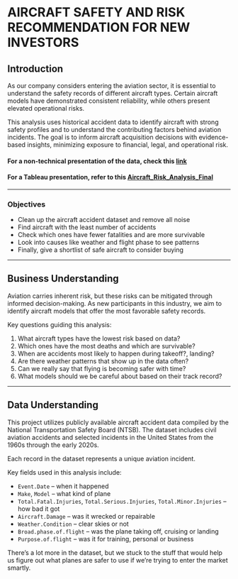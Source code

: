 # AIRCRAFT SAFETY AND RISK RECOMMENDATION FOR NEW INVESTORS  
## Introduction  
As our company considers entering the aviation sector, it is essential to understand the safety records of different aircraft types. Certain aircraft models have demonstrated consistent reliability, while others present elevated operational risks.

This analysis uses historical accident data to identify aircraft with strong safety profiles and to understand the contributing factors behind aviation incidents. The goal is to inform aircraft acquisition decisions with evidence-based insights, minimizing exposure to financial, legal, and operational risk.  

#### For a non-technical presentation of the data, check this [link](https://github.com/patsi-dev/Phase-1-Project-Repository/blob/main/Aircraft_Safety_Presentation_Final.pdf)  
#### For a Tableau presentation, refer to this [Aircraft_Risk_Analysis_Final](https://public.tableau.com/authoring/Aircraft_Risk_Analysis_Final_Visualisation/Dashboard1#1)

---

### Objectives  

- Clean up the aircraft accident dataset and remove all noise  
- Find aircraft with the least number of accidents  
- Check which ones have fewer fatalities and are more survivable  
- Look into causes like weather and flight phase to see patterns  
- Finally, give a shortlist of safe aircraft to consider buying  

---

## Business Understanding  

Aviation carries inherent risk, but these risks can be mitigated through informed decision-making. As new participants in this industry, we aim to identify aircraft models that offer the most favorable safety records.

Key questions guiding this analysis:

1. What aircraft types have the lowest risk based on data?  
2. Which ones have the most deaths and which are survivable?  
3. When are accidents most likely to happen during takeoff?, landing?  
4. Are there weather patterns that show up in the data often?  
5. Can we really say that flying is becoming safer with time?  
6. What models should we be careful about based on their track record?

---

## Data Understanding  

This project utilizes publicly available aircraft accident data compiled by the National Transportation Safety Board (NTSB). The dataset includes civil aviation accidents and selected incidents in the United States from the 1960s through the early 2020s.

Each record in the dataset represents a unique aviation incident.

Key fields used in this analysis include:

- `Event.Date` – when it happened  
- `Make`, `Model` – what kind of plane  
- `Total.Fatal.Injuries`, `Total.Serious.Injuries`, `Total.Minor.Injuries` – how bad it got  
- `Aircraft.Damage` – was it wrecked or repairable  
- `Weather.Condition` – clear skies or not  
- `Broad.phase.of.flight` – was the plane taking off, cruising or landing  
- `Purpose.of.flight` – was it for training, personal or business  

There’s a lot more in the dataset, but we stuck to the stuff that would help us figure out what planes are safer to use if we’re trying to enter the market smartly.

